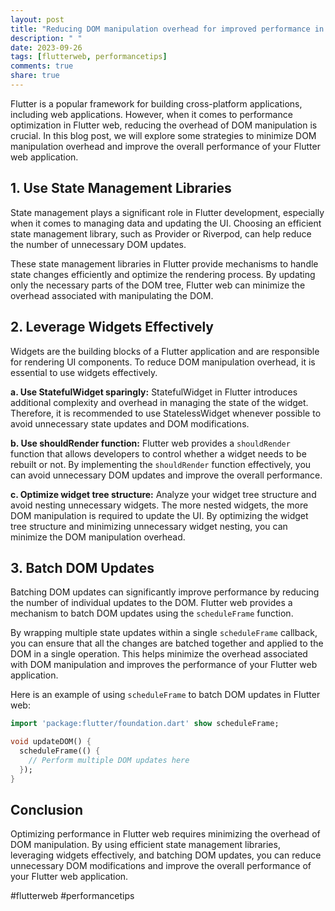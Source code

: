 ```yaml
---
layout: post
title: "Reducing DOM manipulation overhead for improved performance in Flutter web"
description: " "
date: 2023-09-26
tags: [flutterweb, performancetips]
comments: true
share: true
---
```


Flutter is a popular framework for building cross-platform applications, including web applications. However, when it comes to performance optimization in Flutter web, reducing the overhead of DOM manipulation is crucial. In this blog post, we will explore some strategies to minimize DOM manipulation overhead and improve the overall performance of your Flutter web application.

## 1. Use State Management Libraries

State management plays a significant role in Flutter development, especially when it comes to managing data and updating the UI. Choosing an efficient state management library, such as Provider or Riverpod, can help reduce the number of unnecessary DOM updates.

These state management libraries in Flutter provide mechanisms to handle state changes efficiently and optimize the rendering process. By updating only the necessary parts of the DOM tree, Flutter web can minimize the overhead associated with manipulating the DOM.

## 2. Leverage Widgets Effectively

Widgets are the building blocks of a Flutter application and are responsible for rendering UI components. To reduce DOM manipulation overhead, it is essential to use widgets effectively.

**a. Use StatefulWidget sparingly:** StatefulWidget in Flutter introduces additional complexity and overhead in managing the state of the widget. Therefore, it is recommended to use StatelessWidget whenever possible to avoid unnecessary state updates and DOM modifications.

**b. Use shouldRender function:** Flutter web provides a `shouldRender` function that allows developers to control whether a widget needs to be rebuilt or not. By implementing the `shouldRender` function effectively, you can avoid unnecessary DOM updates and improve the overall performance.

**c. Optimize widget tree structure:** Analyze your widget tree structure and avoid nesting unnecessary widgets. The more nested widgets, the more DOM manipulation is required to update the UI. By optimizing the widget tree structure and minimizing unnecessary widget nesting, you can minimize the DOM manipulation overhead.

## 3. Batch DOM Updates

Batching DOM updates can significantly improve performance by reducing the number of individual updates to the DOM. Flutter web provides a mechanism to batch DOM updates using the `scheduleFrame` function.

By wrapping multiple state updates within a single `scheduleFrame` callback, you can ensure that all the changes are batched together and applied to the DOM in a single operation. This helps minimize the overhead associated with DOM manipulation and improves the performance of your Flutter web application.

Here is an example of using `scheduleFrame` to batch DOM updates in Flutter web:

```dart
import 'package:flutter/foundation.dart' show scheduleFrame;

void updateDOM() {
  scheduleFrame(() {
    // Perform multiple DOM updates here
  });
}
```

## Conclusion

Optimizing performance in Flutter web requires minimizing the overhead of DOM manipulation. By using efficient state management libraries, leveraging widgets effectively, and batching DOM updates, you can reduce unnecessary DOM modifications and improve the overall performance of your Flutter web application.

#flutterweb #performancetips